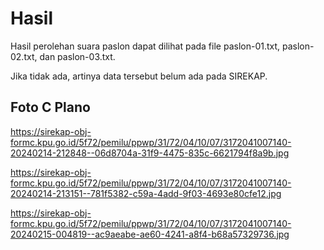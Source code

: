 # Hasil

Hasil perolehan suara paslon dapat dilihat pada file paslon-01.txt, paslon-02.txt, dan paslon-03.txt.

Jika tidak ada, artinya data tersebut belum ada pada SIREKAP.

## Foto C Plano

https://sirekap-obj-formc.kpu.go.id/5f72/pemilu/ppwp/31/72/04/10/07/3172041007140-20240214-212848--06d8704a-31f9-4475-835c-6621794f8a9b.jpg

https://sirekap-obj-formc.kpu.go.id/5f72/pemilu/ppwp/31/72/04/10/07/3172041007140-20240214-213151--781f5382-c59a-4add-9f03-4693e80cfe12.jpg

https://sirekap-obj-formc.kpu.go.id/5f72/pemilu/ppwp/31/72/04/10/07/3172041007140-20240215-004819--ac9aeabe-ae60-4241-a8f4-b68a57329736.jpg
